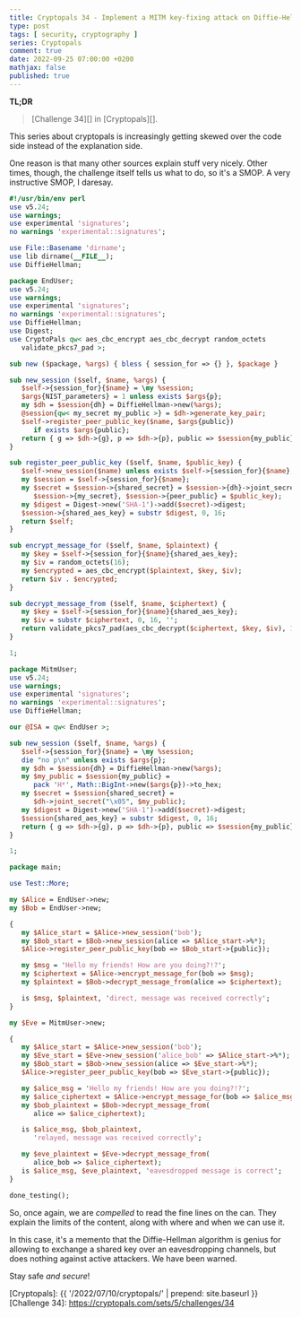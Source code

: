 ```yaml
---
title: Cryptopals 34 - Implement a MITM key-fixing attack on Diffie-Hellman...
type: post
tags: [ security, cryptography ]
series: Cryptopals
comment: true
date: 2022-09-25 07:00:00 +0200
mathjax: false
published: true
---
```


**TL;DR**

> [Challenge 34][] in [Cryptopals][].

This series about cryptopals is increasingly getting skewed over the
code side instead of the explanation side.

One reason is that many other sources explain stuff very nicely. Other
times, though, the challenge itself tells us what to do, so it's a SMOP.
A very instructive SMOP, I daresay.

```perl
#!/usr/bin/env perl
use v5.24;
use warnings;
use experimental 'signatures';
no warnings 'experimental::signatures';

use File::Basename 'dirname';
use lib dirname(__FILE__);
use DiffieHellman;

package EndUser;
use v5.24;
use warnings;
use experimental 'signatures';
no warnings 'experimental::signatures';
use DiffieHellman;
use Digest;
use CryptoPals qw< aes_cbc_encrypt aes_cbc_decrypt random_octets
   validate_pkcs7_pad >;

sub new ($package, %args) { bless { session_for => {} }, $package }

sub new_session ($self, $name, %args) {
   $self->{session_for}{$name} = \my %session;
   $args{NIST_parameters} = 1 unless exists $args{p};
   my $dh = $session{dh} = DiffieHellman->new(%args);
   @session{qw< my_secret my_public >} = $dh->generate_key_pair;
   $self->register_peer_public_key($name, $args{public})
      if exists $args{public};
   return { g => $dh->{g}, p => $dh->{p}, public => $session{my_public} };
}

sub register_peer_public_key ($self, $name, $public_key) {
   $self->new_session($name) unless exists $self->{session_for}{$name};
   my $session = $self->{session_for}{$name};
   my $secret = $session->{shared_secret} = $session->{dh}->joint_secret(
      $session->{my_secret}, $session->{peer_public} = $public_key);
   my $digest = Digest->new('SHA-1')->add($secret)->digest;
   $session->{shared_aes_key} = substr $digest, 0, 16;
   return $self;
}

sub encrypt_message_for ($self, $name, $plaintext) {
   my $key = $self->{session_for}{$name}{shared_aes_key};
   my $iv = random_octets(16);
   my $encrypted = aes_cbc_encrypt($plaintext, $key, $iv);
   return $iv . $encrypted;
}

sub decrypt_message_from ($self, $name, $ciphertext) {
   my $key = $self->{session_for}{$name}{shared_aes_key};
   my $iv = substr $ciphertext, 0, 16, '';
   return validate_pkcs7_pad(aes_cbc_decrypt($ciphertext, $key, $iv), 16);
}

1;

package MitmUser;
use v5.24;
use warnings;
use experimental 'signatures';
no warnings 'experimental::signatures';
use DiffieHellman;

our @ISA = qw< EndUser >;

sub new_session ($self, $name, %args) {
   $self->{session_for}{$name} = \my %session;
   die "no p\n" unless exists $args{p};
   my $dh = $session{dh} = DiffieHellman->new(%args);
   my $my_public = $session{my_public} =
      pack 'H*', Math::BigInt->new($args{p})->to_hex;
   my $secret = $session{shared_secret} =
      $dh->joint_secret("\x05", $my_public);
   my $digest = Digest->new('SHA-1')->add($secret)->digest;
   $session{shared_aes_key} = substr $digest, 0, 16;
   return { g => $dh->{g}, p => $dh->{p}, public => $session{my_public} };
}

1;

package main;

use Test::More;

my $Alice = EndUser->new;
my $Bob = EndUser->new;

{
   my $Alice_start = $Alice->new_session('bob');
   my $Bob_start = $Bob->new_session(alice => $Alice_start->%*);
   $Alice->register_peer_public_key(bob => $Bob_start->{public});

   my $msg = 'Hello my friends! How are you doing?!?';
   my $ciphertext = $Alice->encrypt_message_for(bob => $msg);
   my $plaintext = $Bob->decrypt_message_from(alice => $ciphertext);

   is $msg, $plaintext, 'direct, message was received correctly';
}

my $Eve = MitmUser->new;

{
   my $Alice_start = $Alice->new_session('bob');
   my $Eve_start = $Eve->new_session('alice_bob' => $Alice_start->%*);
   my $Bob_start = $Bob->new_session(alice => $Eve_start->%*);
   $Alice->register_peer_public_key(bob => $Eve_start->{public});

   my $alice_msg = 'Hello my friends! How are you doing?!?';
   my $alice_ciphertext = $Alice->encrypt_message_for(bob => $alice_msg);
   my $bob_plaintext = $Bob->decrypt_message_from(
      alice => $alice_ciphertext);

   is $alice_msg, $bob_plaintext,
      'relayed, message was received correctly';

   my $eve_plaintext = $Eve->decrypt_message_from(
      alice_bob => $alice_ciphertext);
   is $alice_msg, $eve_plaintext, 'eavesdropped message is correct';
}

done_testing();
```

So, once again, we are *compelled* to read the fine lines on the can.
They explain the limits of the content, along with where and when we can
use it.

In this case, it's a memento that the Diffie-Hellman algorithm is genius
for allowing to exchange a shared key over an eavesdropping channels,
but does nothing against active attackers. We have been warned.

Stay safe *and secure*!

[Perl]: https://www.perl.org/
[Cryptopals]: {{ '/2022/07/10/cryptopals/' | prepend: site.baseurl }}
[Challenge 34]: https://cryptopals.com/sets/5/challenges/34
